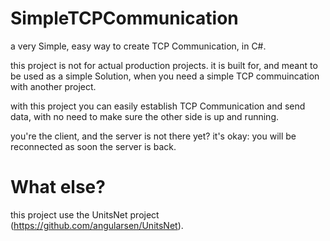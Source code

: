# SimpleTCPCommunication
a very Simple, easy way to create TCP Communication, in C#.

this project is not for actual production projects.
it is built for, and meant to be used as a simple Solution, when you need a simple TCP commuincation with another project.

with this project you can easily establish TCP Communication and send data, with no need to make sure the other side is up and running.

you're the client, and the server is not there yet? it's okay: you will be reconnected as soon the server is back.

# What else?
this project use the UnitsNet project (https://github.com/angularsen/UnitsNet).
